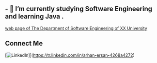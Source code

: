 
## - 🌱 I’m currently studying Software Engineering and learning Java  .
[web page of The Department of Software Engineering of XX University](https://https://bau.edu.tr/icerik/3885-yazilim-muhendisligi )

## Connect Me

[![LinkedIn](<img src="https://cdn-icons-png.flaticon.com/256/174/174857.png" height="50">)]](https://tr.linkedin.com/in/arhan-ersan-4268a4272)


<!--
**mrersan/mrersan** is a ✨ _special_ ✨ repository because its `README.md` (this file) appears on your GitHub profile.

Here are some ideas to get you started:



